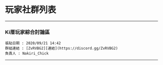 # 玩家社群列表
***
### Ki厝玩家綜合討論區
```
張貼日期 : 2020/09/21 14:42
群組連結 : [ZvRVBG2][連結](https://discord.gg/ZvRVBG2)
負責人 : Nakiri_Chick
```
***
